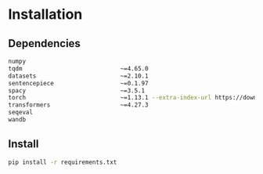 # Installation

## Dependencies

```sh
numpy
tqdm                            ~=4.65.0
datasets                        ~=2.10.1
sentencepiece                   ~=0.1.97
spacy                           ~=3.5.1
torch                           ~=1.13.1 --extra-index-url https://download.pytorch.org/whl/cu116
transformers                    ~=4.27.3
seqeval
wandb
```


## Install

```sh
pip install -r requirements.txt
```
